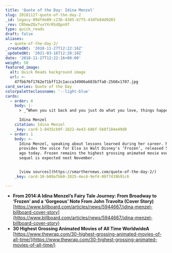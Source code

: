 ```yaml
---
title: 'Quote of the Day: Idina Menzel'
slug: 20181127-quote-of-the-day-2
_id: legacy-094fde89-c23b-4385-b775-43dfe84d9203
_rev: CRhmwZOx7vxYXrRSdQpn97
type: quick_reads
draft: false
aliases:
  - quote-of-the-day-2/
_createdAt: '2018-11-27T12:22:16Z'
_updatedAt: '2021-03-16T12:28:18Z'
date: '2018-11-27T12:22:16+00:00'
weight: 50
featured_image:
  alt: Quick Reads background image
  url: >-
    47fbb76f1762e71bff12c1acca34906a683b7fa8-2560x1707.jpg
card_series: Quote of the Day
colorpaletteclassname: '--light-blue'
cards:
  - order: 0
    body: |-
      > _“When you sit back and you just do what you love, things happen.’_

      Idina Menzel
    citation: Idina Menzel
    _key: card-1-8435cb9f-1822-4e43-b86f-568f184e49d0
  - order: 1
    body: >-
      Idina Menzel, speaking about lessons learned during her career. Menzel
      provides the voice for Elsa in Walt Disney's ‘Frozen’, released 5 years
      ago today. Frozen remains the highest grossing animated movie ever. Its
      sequel is expected next November.


      [view sources](https://smarthernews.com/quote-of-the-day-2/)
    _key: card-10-b09afbb0-2825-4ec4-9ef4-00f7439b91c6

---
```

* **From 2014:A Idina Menzel’s Fairy Tale Journey: From Broadway to ‘Frozen’ and a ‘Gorgeous’ Note From John Travolta (Cover Story)**  
[https://www.billboard.com/articles/news/5944667/idina-menzel-billboard-cover-story](https://www.billboard.com/articles/news/5944667/idina-menzel-billboard-cover-story)
* **30 Highest Grossing Animated Movies of All Time WorldwideA**  
[https://www.thewrap.com/30-highest-grossing-animated-movies-of-all-time/](https://www.thewrap.com/30-highest-grossing-animated-movies-of-all-time/)